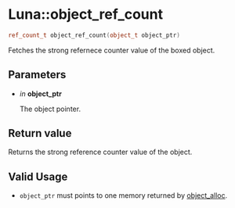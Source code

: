 # Luna::object_ref_count

```c++
ref_count_t object_ref_count(object_t object_ptr)
```

Fetches the strong refernece counter value of the boxed object. 



## Parameters
* *in* **object_ptr**

    The object pointer. 

## Return value
Returns the strong reference counter value of the object. 

## Valid Usage
* `object_ptr` must points to one memory returned by [object_alloc](group___runtime_object_1gabbcaac45f20e9e4c322fb1db0376b641.md). 

